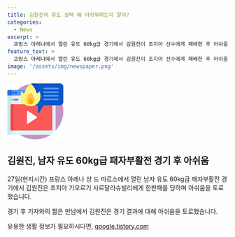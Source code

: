 ```yaml
---
title: 김원진의 유도 실력 왜 아쉬워하는지 알아?
categories:
  - News
excerpt: >
  프랑스 아레나에서 열린 유도 60kg급 경기에서 김원진이 조지아 선수에게 패배한 후 아쉬움을 토로하고 있습니다.
feature_text: >
  프랑스 아레나에서 열린 유도 60kg급 경기에서 김원진이 조지아 선수에게 패배한 후 아쉬움을 토로하고 있습니다.
image: '/assets/img/newspaper.png'
---
```


<p><img src="/assets/img/news.png" alt="rentncar 속보" /></p>

<h2 data-ke-size="size26">김원진, 남자 유도 60kg급 패자부활전 경기 후 아쉬움</h2>

<p data-ke-size="size16">27일(현지시간) 프랑스 아레나 샹 드 마르스에서 열린 남자 유도 60kg급 패자부활전 경기에서 김원진은 조지아 기오르기 사르달라슈빌리에게 한판패를 당하며 아쉬움을 토로했습니다.</p>

<p data-ke-size="size16">경기 후 기자와의 짧은 만남에서 김원진은 경기 결과에 대해 아쉬움을 토로했습니다. </p>
유용한 생활 정보가 필요하시다면, <a href="https://qoogle.tistory.com" rel="dofollow">qoogle.tistory.com</a>


